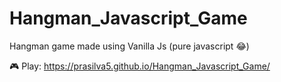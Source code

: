 # Hangman_Javascript_Game
Hangman game made using Vanilla Js (pure javascript :joy:)

 :video_game: Play: https://prasilva5.github.io/Hangman_Javascript_Game/
